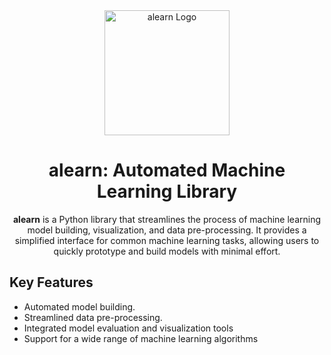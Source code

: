 <div align="center">
  <img src="alearn.gif " alt="alearn Logo" width="200">

  # alearn: Automated Machine Learning Library

  **alearn** is a Python library that streamlines the process of machine learning model building, visualization, and data pre-processing. 
It provides a simplified interface for common machine learning tasks, allowing users to quickly prototype and build models with minimal effort.

</div>

## Key Features

- Automated model building.
- Streamlined data pre-processing.
- Integrated model evaluation and visualization tools
- Support for a wide range of machine learning algorithms
